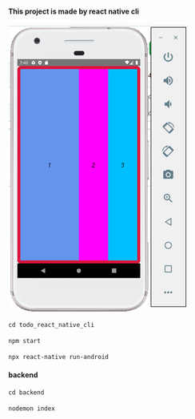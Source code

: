 #### This project is made by react native cli

![Alt text](./native.png?raw=true "Title")

```
cd todo_react_native_cli

npm start

npx react-native run-android

```

#### backend

```
cd backend

nodemon index
```
